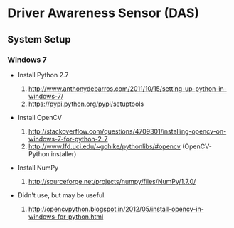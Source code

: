 # Driver Awareness Sensor (DAS) #

## System Setup ##

### Windows 7 ###

* Install Python 2.7
	1. http://www.anthonydebarros.com/2011/10/15/setting-up-python-in-windows-7/
	2. https://pypi.python.org/pypi/setuptools

	
* Install OpenCV
	1. http://stackoverflow.com/questions/4709301/installing-opencv-on-windows-7-for-python-2-7
	2. http://www.lfd.uci.edu/~gohlke/pythonlibs/#opencv (OpenCV-Python installer)

	
* Install NumPy
	1. http://sourceforge.net/projects/numpy/files/NumPy/1.7.0/

	
* Didn't use, but may be useful.
	1. http://opencvpython.blogspot.in/2012/05/install-opencv-in-windows-for-python.html
